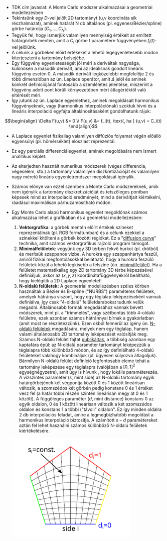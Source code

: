 - TDK cím javaslat: A Monte Carlo módszer alkalmazásai a geometriai modellezésben
- Tekintsünk egy $D$-vel jelölt 2D tartományt (u,v koordináta sík részhalmazát), aminek határát N db általános (pl. egyenes/Bézier/spline) görbe határolja ($C_1,\ldots, C_N$).
- Tegyük fel, hogy ismerjük valamilyen mennyiség értékeit az említett határgörbék mentén, amit a $C_i$ görbe $t$ paramétere függvényében $f_i(t)$-vel jelölünk.
- A célunk a görbéken előírt értékeket a lehető legegyenletesebb módon kiterjeszteni a tartomány belsejébe. 
- Egy függvény egyenletességét jól méri a deriváltak nagysága, különösen a második derivált, ami az ideálisnak gondolt lineáris függvény esetén 0. A második derivált legközelebbi megfelelője 2 és több dimenzióban az ún. Laplace operátor, amit $\Delta$ jelöl és aminek konkrét definíciójánál fontosabb a szemléletes jelentése, miszerint a függvény adott pont körüli környezetében mért átlagértéktől való eltérését méri. 
- Így jutunk az ún. Laplace egyenlethez, aminek megoldásait harmonikus függvényeknek, vagy (harmonikus interpolációnak) szoktuk hívni és a lineáris interpoláció egyfajta általánosításaként gondolhatunk rájuk:  

``` math
\begin{align}
\Delta F(u,v) &= 0 \\ 
F(u,v) &= f_i(t), \text{, ha } (u,v) = C_i(t) 
\end{align}
```
- A Laplace egyenlet fizikailag valamilyen diffúziós folyamat végén előálló egyensúlyi (pl. hőmérséklet) eloszlást reprezentál.
- Ez egy parciális differenciálegyenlet, aminek megoldására nem ismert analitikus képlet.
- Az elterjedten használt numerikus módszerek (véges differencia, végeselem, stb.) a tartomány valamilyen diszkretizációját és valamilyen nagy méretű lineáris egyenletrendszer megoldását igénylik. 
- Számos előnye van ezzel szemben a Monte Carlo módszereknek, amik nem igénylik a tartomány diszkretizációját és tetszőleges pontban képesek mind az interpoláció eredményét, mind a deriváltjait kiértékelni, ráadásul maximálisan párhuzamosítható módon.
- Egy Monte Carlo alapú harmonikus egyenlet megoldónak számos alkalmazása lehet a grafikában és a geometriai modellezésben:
	1. **Vektorgrafika**: a görbék mentén előírt értékek színeket reprezentálnak (pl. RGB formátumban) és a célunk ezekkel a színekkel kitölteni a görbék közötti régiókat. Ez a "[diffusion curve](https://maverick.inria.fr/Publications/2008/OBWBTS08/diffusion_curves.pdf)" technika, amit számos vektorgrafikus rajzoló program támogat.
	2. **Minimálfelületek**: vegyünk egy 3D térben fekvő hurkot (pl. drótból) és merítsük szappanos vízbe. A hurokra egy szappanhártya feszül, amiről fizikai megfontolásokkal belátható, hogy a hurokra feszülő felületek közül a lehető legkisebb a felszíne (ún. [minimálfelület](https://www.google.com/search?q=minimal+surface)). Ha a felületet matematikailag egy 2D tartomány 3D térbe képezésével definiáljuk, akkor az $(x,y,z)$ koordinátafüggvényekről beáltható, hogy kielégítik a 2D Laplace egyenletet!
	3. **N-oldalú felületek:** A geometriai modellezésben széles körben használtak a Bézier és B-spline ("NURBS") paraméteres  felületek, amelyek hátránya viszont, hogy egy téglalap leképezéseként vannak definiálva, így csak "4-oldalú" felületdarabokat tudunk velük megadni. Általánosabb formák megadásához vannak bevett módszerek, mint pl. a "trimmelés", vagy szétbontás több 4-oldalú felületre, ezek azonban számos hátránnyal bírnak a gyakorlatban (amit most ne részletezzünk). Ezen okból felmerül az igény ún. [N-oldalú felületek](https://cg.iit.bme.hu/portal/sites/default/files/oktatott-targyak/3d-geometria-mernoki-visszafejtes/slides/2023/13-transfinite.pdf) megadására, melyek nem egy téglalap, hanem valami általánosabb 2D tartomány leképezését valósítják meg. Számos N-oldalú felület fajtát [publikáltak](https://www.sciencedirect.com/science/article/pii/S0167839624000207?via%3Dihub), a többség azonban egy kaptafára épül: az N-oldalú paraméter tartományt leképezzük a téglalapra több különböző módon, és az így definiálható 4-oldalú felületeket valahogy kombináljuk (pl. ügyesen súlyozva átlagoljuk). Bármilyen N-oldalú felület definíció legfontosabb eleme tehát a tartomány leképezése egy téglalapra (valójában a $[0,1]^2$ egységnégyzetre), amit úgy is hívunk , hogy lokális paraméterezés. A vízszintes paraméter ($s$, mint side) az N-oldalú tartomány egyik határgörbéjének két végpontja között 0 és 1 között lineárisan változik, a szomszédos két görbén pedig konstans 0 és 1 értéket vesz fel (a határ többi részén szintén lineárisan megy át 0 és 1 között). A függőleges paraméter ($d$, mint distance) konstans 0 az egyik oldalon, 0 és 1 között lineárisan változik a két szomszédos oldalon és konstans 1 a többi ("távoli" oldalon". Ez így minden oldalra 2 db interpolációs feladat, amire a legmegbízhatóbb megoldást a harmonikus interpoláció biztosítja. A számított $s-d$ paramétereket aztán fel lehet használni számos különböző N-oldalú felületek kiértékelésére. 


	![](./local_param.png)


